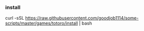 ### install 
curl -sSL https://raw.githubusercontent.com/goodjob1114/some-scripts/master/games/totoro/install | bash
